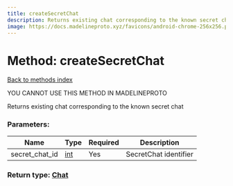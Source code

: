 ```yaml
---
title: createSecretChat
description: Returns existing chat corresponding to the known secret chat
image: https://docs.madelineproto.xyz/favicons/android-chrome-256x256.png
---
```

# Method: createSecretChat  
[Back to methods index](index.md)


YOU CANNOT USE THIS METHOD IN MADELINEPROTO


Returns existing chat corresponding to the known secret chat

### Parameters:

| Name     |    Type       | Required | Description |
|----------|---------------|----------|-------------|
|secret\_chat\_id|[int](../types/int.md) | Yes|SecretChat identifier|


### Return type: [Chat](../types/Chat.md)

